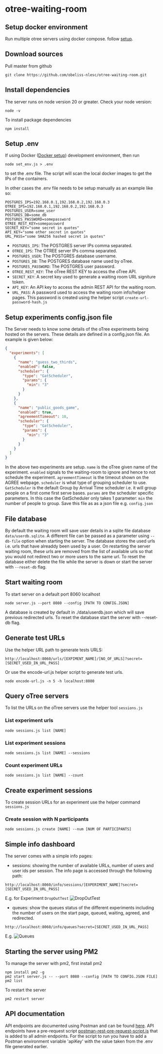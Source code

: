 # otree-waiting-room

## Setup docker environment

Run multiple otree servers using docker compose. follow [setup](https://github.com/obeliss-nlesc/otree-docker).

## Download sources

Pull master from github

```shell
git clone https://github.com/obeliss-nlesc/otree-waiting-room.git
```

## Install dependencies

The server runs on node version 20 or greater. Check your node version:

```shell
node -v
```

To install package dependencies

```shell
npm install
```

## Setup .env

If using Docker ([Docker setup](https://github.com/obeliss-nlesc/otree-docker)) development environment, then run

```shell
node set_env.js > .env
```

to set the .env file. The script will scan the local docker images to get the IPs of the containers.

In other cases the .env file needs to be setup manually as an example like so:

```shell
POSTGRES_IPS=192.168.0.1,192.168.0.2,192.168.0.3
OTREE_IPS=192.168.0.1,192.168.0.2,192.168.0.3
POSTGRES_USER=some_user
POSTGRES_DB=some_db
POSTGRES_PASSWORD=somepassword
OTREE_REST_KEY=somepassword
SECRET_KEY="some secret in quotes"
API_KEY="some other secret in quotes"
URL_PASS="some SHA256 hashed secret in quotes"
```

- `POSTGRES_IPS`: The POSTGRES server IPs comma separated.
- `OTREE_IPS`: The OTREE server IPs comma separated.
- `POSTGRES_USER`: The POSTGRES database username.
- `POSTGRES_DB`: The POSTGRES database name used by oTree.
- `POSTGRES_PASSWORD`: The POSTGRES user password.
- `OTREE_REST_KEY`: The oTree REST KEY to access the oTree API.
- `SECRET_KEY`: A secret key used to generate a waiting room URL signiture token.
- `API_KEY`: An API key to access the admin REST API for the waiting room.
- `URL_PASS`: A password used to access the waiting room info/helper pages. This password is created using the helper script `create-url-password-hash.js`

## Setup experiments config.json file

The Server needs to know some details of the oTree experiments being hosted on the servers.
These details are defined in a config.json file. An example is given below:

```json
{
  "experiments": [
    {
      "name": "guess_two_thirds",
      "enabled": false,
      "scheduler": {
        "type": "GatScheduler",
        "params": {
          "min": "3"
        }
      }
    },
    {
      "name": "public_goods_game",
      "enabled": true,
      "agreementTimeout": 10,
      "scheduler": {
        "type": "GatScheduler",
        "params": {
          "min": "3"
        }
      }
    }
  ]
}
```

In the above two experiments are setup. `name` is the oTree given name of the experiment.
`enabled` signals to the waiting-room to ignore and hence to not schedule the experiment.
`agreementTimeout` is the timeout shown on the AGREE webpage.
`scheduler` is what type of grouping scheduler to use. `GatScheduler` is the default
Group by Arrival Time scheduler i.e. it will group people on a first come first serve bases.
`params` are the scheduler specific parameters. In this case the GatScheduler only takes 1 parameter:
`min` the number of people to group. Save this file as as a json file e.g. `config.json`

## File database

By default the waiting room will save user details in a sqlite file database `data/userdb.sqlite`.
A different file can be passed as a parameter using `--db-file` option when starting the server.
The database stores the used urls i.e. urls that have alreaddy been used by a user.
On restarting the server waiting room, these urls are removed from the list of available urls so that
you would not redirect two or more users to the same url. To reset the database either delete the file
while the server is down or start the server with `--reset-db` flag.

## Start waiting room

To start server on a default port 8060 localhost

```shell
node server.js --port 8080 --config [PATH TO CONFIG.JSON]
```

A database is created by default in ./data/userdb.json which will save previous redirected urls. To reset the database
start the server with --reset-db flag.

## Generate test URLs

Use the helper URL path to generate tests URLS:

```
http://localhost:8060/urls/[EXPIMENT_NAME]/[NO_OF_URLS]?secret=[SECRET_USED_IN_URL_PASS]
```

Or use the encode-url.js helper script to generate test urls.

```shell
node encode-url.js -n 5 -h localhost:8080
```

## Query oTree servers

To list the URLs on the oTree servers use the helper tool `sessions.js`

### List experiment urls

```shell
node sessions.js list [NAME]
```

### List experiment sessions

```shell
node sessions.js list [NAME] --sessions
```

### Count experiment URLs

```shell
node sessions.js list [NAME] --count
```

## Create experiment sessions

To create session URLs for an experiment use the helper command `sessions.js`

### Create session with N participants

```shell
node sessions.js create [NAME] --num [NUM OF PARTICIPANTS]
```

## Simple info dashboard

The server comes with a simple info pages:
- sessions: showing the number of available URLs, number of users and user ids per session. The info page is accessed through the following path:

```
http://localhost:8060/info/sessions/[EXPERIMENT_NAME]?secret=[SECRET_USED_IN_URL_PASS]
```

E.g. for Experiment `DropOutTest`
![DropOutTest](./dropouttest_info.png)

- queues: show the queues status of the different experiments including the number of users on the start page, queued, waiting, agreed, and redirected. 
```
http://localhost:8060/info/queues?secret=[SECRET_USED_IN_URL_PASS]
```

E.g. ![Queues](./queues_info.png)

## Starting the server using PM2

To manage the server with pm2, first install pm2

```shell
npm install pm2 -g
pm2 start server.js -- --port 8080 --config [PATH TO CONFIG.JSON FILE]
pm2 list
```

To restart the server

```shell
pm2 restart server
```

## API documentation

API endpoints are documented using Postman and can be found [here](https://documenter.getpostman.com/view/1612141/2s9YeG7Bqm).
API endpoints have a pre-request script [postman-rest-pre-request-script.js](postman-rest-pre-request-script.js) that is added to all admin endpoints. For the script to run you have to add a Postman environment variable 'apiKey' with the value taken from the .env file generated earlier.
